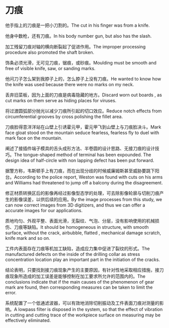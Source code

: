 # 刀痕

<p><span class="chinese">他手指上的刀痕是一把小刀割的。</span><span class="english">The cut in his finger was from a knife.</span></p>

<p><span class="chinese">他身中数枪，还有刀痕。</span><span class="english">In his body number gun, but also has the slash.</span></p>

<p><span class="chinese">加工残留刀痕对轴的横向断裂起了促进作用。</span><span class="english">The improper processing procedure also promoted the shaft broken.</span></p>

<p><span class="chinese">饰条必须光滑，无可见刀痕，锯痕，或砂痕。</span><span class="english">Moulding must be smooth and free of visible knife, saw, or sanding marks.</span></p>

<p><span class="chinese">他问刀子怎么架到我脖子上的，怎么脖子上没有刀痕。</span><span class="english">He wanted to know how the knife was used because there were no marks on my neck.</span></p>

<p><span class="chinese">丢弃旧菜板，因为上面的刀痕是病毒隐藏的地方。</span><span class="english">Discard worn out boards , as cut marks on them serve as hiding places for viruses.</span></p>

<p><span class="chinese">将过渡圆弧部分抛光以减少刀痕所引起的切口效应。</span><span class="english">Reduce notch effects from circumferential grooves by cross polishing the fillet area.</span></p>

<p><span class="chinese">刀痕脸得意洋洋站在山壁上引诱霍元甲，霍元甲飞到山壁上与刀痕脸决斗。</span><span class="english">Mark face gloat stood on the mountain seduce fearless, fearless fly to duel with mark face on the mountain.</span></p>

<p><span class="chinese">阐述了接插件端子模具的舌头成形方法、半卷圆的设计思路、无接刀痕的设计技巧。</span><span class="english">The tongue-shaped method of terminal has been expounded. The design idea of half-circle with non lapping defect has been put forward.</span></p>

<p><span class="chinese">据警方称，韦斯顿手上有刀痕，而在出现分歧的时候威廉姆斯甚至威胁要跳下阳台。</span><span class="english">According to the police report, Weston was found with cuts on his arms and Williams had threatened to jump off a balcony during the disagreement.</span></p>

<p><span class="chinese">修正材质转换区后的影像再经过影像型态学的处理，可去除影像轮廓与切削刀痕产生的影像误差，以供后续的应用。</span><span class="english">By the image processes from this study, we can now correct images from 3D digitizers, and thus we can offer a accurate images for our applications.</span></p>

<p><span class="chinese">质地均匀、外观平整、表面光滑，无裂纹、气泡、分层，没有影响使用的机械损伤、刀痕等缺陷。</span><span class="english">It should be homogeneous in structure, with smooth surface, without the crack, airbubble, flatted , mechanical damage scratch, knife mark and so on.</span></p>

<p><span class="chinese">工件内表面存在刀痕等机加工缺陷，造成应力集中促进了裂纹的形式。</span><span class="english">The manufactured defects on the inside of the drilling collar as stress concentration location play an important part in the initiation of the cracks.</span></p>

<p><span class="chinese">结论表明，只要找到接刀痕现象产生的主要原因，有针对性地采取相应措施，接刀痕现象所造成的加工误差是能够控制在加工要求所允许的范围内的。</span><span class="english">The conclusions indicate that if the main causes of the phenomenon of gear mark are found, then corresponding measures can be taken to limit the error.</span></p>

<p><span class="chinese">系统配置了一个低通滤波器，可以有效地消除切削振动及工件表面刀痕对测量的影响。</span><span class="english">A lowpass filter is disposed in the system, so that the effect of vibration in cutting and cutting trace of the workpiece surface on measuring may be effectively eliminated.</span></p>


